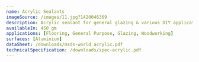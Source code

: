 ```yaml
---
name: Acrylic Sealants
imageSource: /images/11.jpg?1420046369
description: Acrylic sealant for general glazing & various DIY applications.
availableIn: 450 gm
applications: [Flooring, General Purpose, Glazing, Woodworking]
surfaces: [Aluminium]
dataSheet: /downloads/msds-world_acrylic.pdf
technicalSpecification: /downloads/spec-acrylic.pdf
---
```


